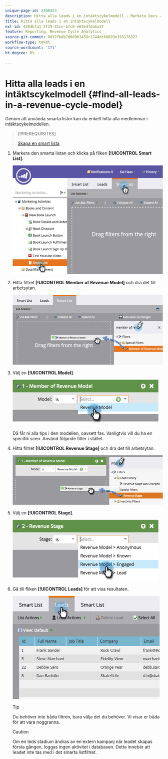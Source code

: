```yaml
---
unique-page-id: 2360423
description: Hitta alla leads i en intäktscykelmodell - Marketo Docs - produktdokumentation
title: Hitta alla leads i en intäktscykelmodell
exl-id: 428dbfa1-2f19-41ce-bfc6-e63edfdaba17
feature: Reporting, Revenue Cycle Analytics
source-git-commit: 0d37fbdb7d08901458c1744dc68893e155176327
workflow-type: tm+mt
source-wordcount: '171'
ht-degree: 0%

---
```


# Hitta alla leads i en intäktscykelmodell {#find-all-leads-in-a-revenue-cycle-model}

Genom att använda smarta listor kan du enkelt hitta alla medlemmar i intäktscykelmodellen.

>[!PREREQUISITES]
>
>[Skapa en smart lista](/help/marketo/product-docs/core-marketo-concepts/smart-lists-and-static-lists/creating-a-smart-list/create-a-smart-list.md)

1. Markera den smarta listan och klicka på fliken **[!UICONTROL Smart List]**.

   ![](assets/image2015-4-29-14-3a6-3a36.png)

1. Hitta filtret **[!UICONTROL Member of Revenue Model]** och dra det till arbetsytan.

   ![](assets/image2015-4-29-14-3a12-3a33.png)

1. Välj en **[!UICONTROL Model]**.

   ![](assets/image2015-5-13-18-3a2-3a23.png)

   Då får ni alla tips i den modellen, oavsett fas. Vanligtvis vill du ha en specifik scen. Använd följande filter i stället.

1. Hitta filtret **[!UICONTROL Revenue Stage]** och dra det till arbetsytan.

   ![](assets/image2015-5-13-17-3a27-3a0.png)

1. Välj en **[!UICONTROL Stage]**.

   ![](assets/image2015-5-13-17-3a31-3a9.png)

1. Gå till fliken **[!UICONTROL Leads]** för att visa resultaten.

   ![](assets/2.png)

   >[!TIP]
   >
   >Du behöver inte båda filtren, bara välja det du behöver. Vi visar er båda för att vara noggranna.

   >[!CAUTION]
   >
   >Om en leds stadium ändras av en extern kampanj när leadet skapas första gången, loggas ingen aktivitet i databasen. Detta innebär att leadet inte tas med i det smarta listfiltret.
